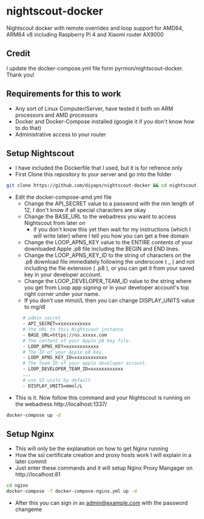 # nightscout-docker
Nightscout docker with remote overrides and loop support for AMD64, ARM64 v8 including Raspberry Pi 4 and Xiaomi router AX9000

## Credit
I update the docker-compose.yml file form pyrmon/nightscout-docker. Thank you!

## Requirements for this to work

* Any sort of Linux Computer/Server, have tested it both on ARM processors and AMD processors
* Docker and Docker-Compose installed (google it if you don't know how to do that)
* Administrative access to your router

## Setup Nightscout

* I have included the Dockerfile that I used, but it is for refrence only
* First Clone this repository to your server and go into the folder
```sh
git clone https://github.com/diyaps/nightscout-docker && cd nightscout-docker
```
* Edit the docker-compose-amd.yml file
    * Change the API_SECRET value to a password with the min length of 12, I don't know if all special characters are okay
    * Change the BASE_URL to the webadress you want to access Nightscout from later on 
        * if you don't know this yet then wait for my instructions (which I will write later) where I tell you how you can get a free domain
    * Change the LOOP_APNS_KEY value to the ENTIRE contents of your downloaded Apple .p8 file including the BEGIN and END lines.
    * Change the LOOP_APNS_KEY_ID to the string of characters on the .p8 download file immediately following the underscore ( _ ) and not including the file extension ( .p8 ), or you can get it from your saved key in your developer account.
    * Change the LOOP_DEVELOPER_TEAM_ID value to the string where you get from Loop app signing or in your developer account's top right corner under your name.
    * If you don't use mmol/L then you can change DISPLAY_UNITS value to mg/dl
```Dockerfile
      # admin secret
      - API_SECRET=xxxxxxxxxxxx
      # the URL to this Nightscout instance
      - BASE_URL=https://ns.xxxxx.com
      # The content of your Apple p8 key file.
      - LOOP_APNS_KEY=xxxxxxxxxxxx
      # The ID of your Apple p8 key.
      - LOOP_APNS_KEY_ID=xxxxxxxxxxxx
      # The team ID of your apple developer account.
      - LOOP_DEVELOPER_TEAM_ID=xxxxxxxxxxxx
      ...
      # use SI units by default
      - DISPLAY_UNITS=mmol/L
```
* This is it. Now follow this command and your Nightscout is running on the webadress http://localhost:1337/
```sh
docker-compose up -d
```

## Setup Nginx

* This will only be the explanation on how to get Nginx running
* How the ssl certificate creation and proxy hosts work I will explain in a later commit
* Just enter these commands and it will setup Nginx Proxy Mangager on http://localhost:81
```sh
cd nginx
docker-compose -f docker-compose-nginx.yml up -d
```
* After this you can sign in as admin@example.com with the password changeme
